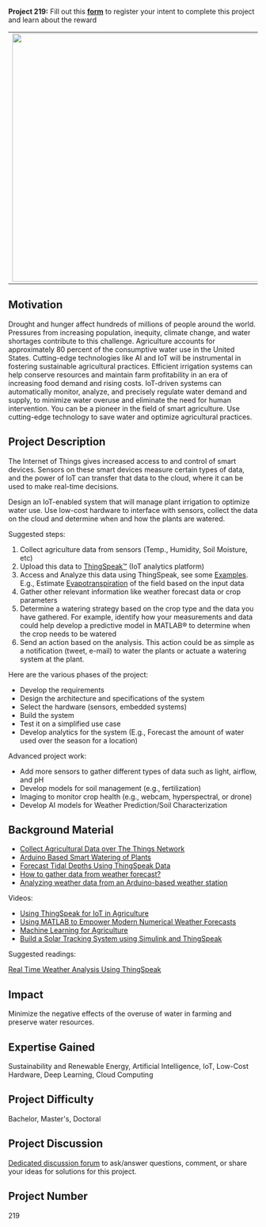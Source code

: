 **Project 219:** Fill out this <strong>[form](https://forms.office.com/Pages/ResponsePage.aspx?id=ETrdmUhDaESb3eUHKx3B5lOTzSa_A6lPqq2LJKzvpM5UMTBZRkc4UTRETjFERVRDWllQRE40OUFSQS4u)</strong> to  register your intent to complete this project and learn about the reward

<table>
<td><img src="https://gist.githubusercontent.com/robertogl/e0115dc303472a9cfd52bbbc8edb7665/raw/agriculture.jpg"  width=500 /></td>
<td><p><h1>Smart Watering System with Internet of Things</h1></p>
<p>Develop a smart plant water system using Internet of Things (IoT) and low-cost hardware </p>
</table>

## Motivation

Drought and hunger affect hundreds of millions of people around the world. Pressures from increasing population, inequity, climate change, and water shortages contribute to this challenge. Agriculture accounts for approximately 80 percent of the consumptive water use in the United States. Cutting-edge technologies like AI and IoT will be instrumental in fostering sustainable agricultural practices.
Efficient irrigation systems can help conserve resources and maintain farm profitability in an era of increasing food demand and rising costs. IoT-driven systems can automatically monitor, analyze, and precisely regulate water demand and supply, to minimize water overuse and eliminate the need for human intervention.
You can be a pioneer in the field of smart agriculture. Use cutting-edge technology to save water and optimize agricultural practices.


## Project Description

The Internet of Things gives increased access to and control of smart devices. Sensors on these smart devices measure certain types of data, and the power of IoT can transfer that data to the cloud, where it can be used to make real-time decisions.

Design an IoT-enabled system that will manage plant irrigation to optimize water use. Use low-cost hardware to interface with sensors, collect the data on the cloud and determine when and how the plants are watered.

Suggested steps:
1.	Collect agriculture data from sensors (Temp., Humidity, Soil Moisture, etc) 
2.	Upload this data to [ThingSpeak™](https://thingspeak.com/) (IoT analytics platform)
3.	Access and Analyze this data using ThingSpeak, see some [Examples](https://www.mathworks.com/help/thingspeak/examples.html). E.g., Estimate [Evapotranspiration](http://www.fao.org/3/X0490E/x0490e0a.htm) of the field based on the input data
4.	Gather other relevant information like weather forecast data or crop parameters
5.	Determine a watering strategy based on the crop type and the data you have gathered. For example, identify how your measurements and data could help develop a predictive model in MATLAB® to determine when the crop needs to be watered
6.	Send an action based on the analysis. This action could be as simple as a notification (tweet, e-mail) to water the plants or actuate a watering system at the plant.

Here are the various phases of the project:
-	Develop the requirements
-	Design the architecture and specifications of the system
-	Select the hardware (sensors, embedded systems)
-	Build the system
-	Test it on a simplified use case
-	Develop analytics for the system (E.g., Forecast the amount of water used over the season for a location)

Advanced project work:
-	Add more sensors to gather different types of data such as light, airflow, and pH
-	Develop models for soil management (e.g., fertilization)
-	Imaging to monitor crop health (e.g., webcam, hyperspectral, or drone)
-	Develop AI models for Weather Prediction/Soil Characterization


## Background Material

-	[Collect Agricultural Data over The Things Network](http://www.mathworks.com/help/thingspeak/things_network_ag_data.html)
-	[Arduino Based Smart Watering of Plants](https://www.mathworks.com/help/supportpkg/arduino/examples/arduino-based-smart-watering-of-plants.html)
-	[Forecast Tidal Depths Using ThingSpeak Data](https:/www.mathworks.com/help/thingspeak/forecast-tidal-wave-depths.html)
-	[How to gather data from weather forecast?](https://www.mathworks.com/matlabcentral/answers/417426-how-to-gather-data-from-weather-forecast#answer_335736)
-	[Analyzing weather data from an Arduino-based weather station](https://www.mathworks.com/matlabcentral/fileexchange/47049-analyzing-weather-data-from-an-arduino-based-weather-station)

Videos:
-	[Using ThingSpeak for IoT in Agriculture](https://www.mathworks.com/videos/using-thingspeak-for-iot-in-agriculture-1594044754903.html)
-	[Using MATLAB to Empower Modern Numerical Weather Forecasts](https://www.mathworks.com/videos/using-matlab-to-empower-modern-numerical-weather-forecasts-1562096395625.html)
-	[Machine Learning for Agriculture](https://www.mathworks.com/videos/machine-learning-for-agriculture-1600457289413.html)
-	[Build a Solar Tracking System using Simulink and ThingSpeak](https://www.youtube.com/watch?v=57GxzjSaKhA)

Suggested readings:

[Real Time Weather Analysis Using ThingSpeak](https://acadpubl.eu/hub/2018-120-6/1/46.pdf)


## Impact

Minimize the negative effects of the overuse of water in farming and preserve water resources. 

## Expertise Gained 

Sustainability and Renewable Energy, Artificial Intelligence, IoT, Low-Cost Hardware, Deep Learning, Cloud Computing


## Project Difficulty

Bachelor, Master's, Doctoral

## Project Discussion

[Dedicated discussion forum](https://github.com/mathworks/MathWorks-Excellence-in-Innovation/discussions/51) to ask/answer questions, comment, or share your ideas for solutions for this project.

## Project Number

219
